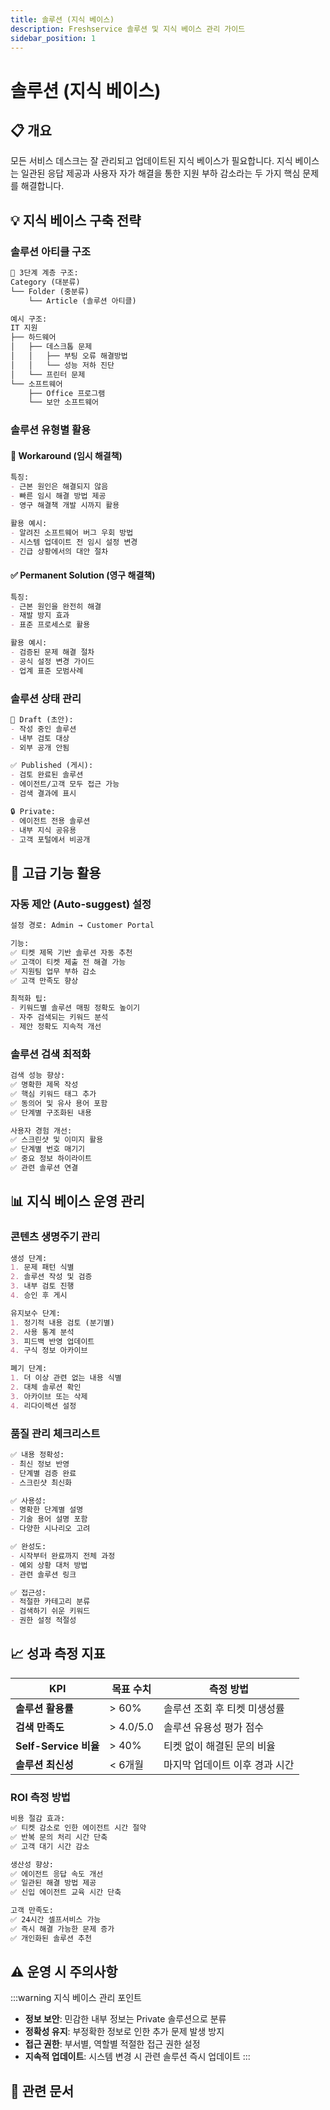 ```yaml
---
title: 솔루션 (지식 베이스)
description: Freshservice 솔루션 및 지식 베이스 관리 가이드
sidebar_position: 1
---
```


# 솔루션 (지식 베이스)

## 📋 개요

모든 서비스 데스크는 잘 관리되고 업데이트된 지식 베이스가 필요합니다. 지식 베이스는 일관된 응답 제공과 사용자 자가 해결을 통한 지원 부하 감소라는 두 가지 핵심 문제를 해결합니다.

## 💡 지식 베이스 구축 전략

### 솔루션 아티클 구조
```markdown
📁 3단계 계층 구조:
Category (대분류)
└── Folder (중분류)
    └── Article (솔루션 아티클)

예시 구조:
IT 지원
├── 하드웨어
│   ├── 데스크톱 문제
│   │   ├── 부팅 오류 해결방법
│   │   └── 성능 저하 진단
│   └── 프린터 문제
└── 소프트웨어
    ├── Office 프로그램
    └── 보안 소프트웨어
```

### 솔루션 유형별 활용

#### 🔧 Workaround (임시 해결책)
```markdown
특징:
- 근본 원인은 해결되지 않음
- 빠른 임시 해결 방법 제공
- 영구 해결책 개발 시까지 활용

활용 예시:
- 알려진 소프트웨어 버그 우회 방법
- 시스템 업데이트 전 임시 설정 변경
- 긴급 상황에서의 대안 절차
```

#### ✅ Permanent Solution (영구 해결책)
```markdown
특징:
- 근본 원인을 완전히 해결
- 재발 방지 효과
- 표준 프로세스로 활용

활용 예시:
- 검증된 문제 해결 절차
- 공식 설정 변경 가이드
- 업계 표준 모범사례
```

### 솔루션 상태 관리
```markdown
📝 Draft (초안):
- 작성 중인 솔루션
- 내부 검토 대상
- 외부 공개 안됨

✅ Published (게시):
- 검토 완료된 솔루션
- 에이전트/고객 모두 접근 가능
- 검색 결과에 표시

🔒 Private:
- 에이전트 전용 솔루션
- 내부 지식 공유용
- 고객 포털에서 비공개
```

## 🚀 고급 기능 활용

### 자동 제안 (Auto-suggest) 설정
```markdown
설정 경로: Admin → Customer Portal

기능:
✅ 티켓 제목 기반 솔루션 자동 추천
✅ 고객이 티켓 제출 전 해결 가능
✅ 지원팀 업무 부하 감소
✅ 고객 만족도 향상

최적화 팁:
- 키워드별 솔루션 매핑 정확도 높이기
- 자주 검색되는 키워드 분석
- 제안 정확도 지속적 개선
```

### 솔루션 검색 최적화
```markdown
검색 성능 향상:
✅ 명확한 제목 작성
✅ 핵심 키워드 태그 추가
✅ 동의어 및 유사 용어 포함
✅ 단계별 구조화된 내용

사용자 경험 개선:
✅ 스크린샷 및 이미지 활용
✅ 단계별 번호 매기기
✅ 중요 정보 하이라이트
✅ 관련 솔루션 연결
```

## 📊 지식 베이스 운영 관리

### 콘텐츠 생명주기 관리
```markdown
생성 단계:
1. 문제 패턴 식별
2. 솔루션 작성 및 검증
3. 내부 검토 진행
4. 승인 후 게시

유지보수 단계:
1. 정기적 내용 검토 (분기별)
2. 사용 통계 분석
3. 피드백 반영 업데이트
4. 구식 정보 아카이브

폐기 단계:
1. 더 이상 관련 없는 내용 식별
2. 대체 솔루션 확인
3. 아카이브 또는 삭제
4. 리다이렉션 설정
```

### 품질 관리 체크리스트
```markdown
✅ 내용 정확성:
- 최신 정보 반영
- 단계별 검증 완료
- 스크린샷 최신화

✅ 사용성:
- 명확한 단계별 설명
- 기술 용어 설명 포함
- 다양한 시나리오 고려

✅ 완성도:
- 시작부터 완료까지 전체 과정
- 예외 상황 대처 방법
- 관련 솔루션 링크

✅ 접근성:
- 적절한 카테고리 분류
- 검색하기 쉬운 키워드
- 권한 설정 적절성
```

## 📈 성과 측정 지표

| KPI | 목표 수치 | 측정 방법 |
|-----|-----------|-----------|
| **솔루션 활용률** | > 60% | 솔루션 조회 후 티켓 미생성률 |
| **검색 만족도** | > 4.0/5.0 | 솔루션 유용성 평가 점수 |
| **Self-Service 비율** | > 40% | 티켓 없이 해결된 문의 비율 |
| **솔루션 최신성** | < 6개월 | 마지막 업데이트 이후 경과 시간 |

### ROI 측정 방법
```markdown
비용 절감 효과:
✅ 티켓 감소로 인한 에이전트 시간 절약
✅ 반복 문의 처리 시간 단축
✅ 고객 대기 시간 감소

생산성 향상:
✅ 에이전트 응답 속도 개선
✅ 일관된 해결 방법 제공
✅ 신입 에이전트 교육 시간 단축

고객 만족도:
✅ 24시간 셀프서비스 가능
✅ 즉시 해결 가능한 문제 증가
✅ 개인화된 솔루션 추천
```

## ⚠️ 운영 시 주의사항

:::warning 지식 베이스 관리 포인트
- **정보 보안**: 민감한 내부 정보는 Private 솔루션으로 분류
- **정확성 유지**: 부정확한 정보로 인한 추가 문제 발생 방지
- **접근 권한**: 부서별, 역할별 적절한 접근 권한 설정
- **지속적 업데이트**: 시스템 변경 시 관련 솔루션 즉시 업데이트
:::

## 🔗 관련 문서